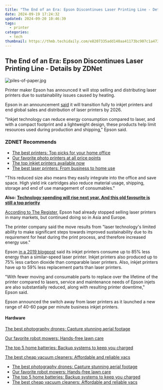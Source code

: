 ```yaml
---
title: "The End of an Era: Epson Discontinues Laser Printing Line - Details by ZDNet"
date: 2024-09-19 17:24:32
updated: 2024-09-20 10:46:39
tags:
  - printer
categories:
  - tech
thumbnail: https://thmb.techidaily.com/e8207335add140aa41173bc907c1a473d602bd8fa2c8281dbf1ed71dadcf9f50.jpg
---
```


## The End of an Era: Epson Discontinues Laser Printing Line - Details by ZDNet

![piles-of-paper.jpg](https://www.zdnet.com/a/img/resize/efe0a3e72aeb766b056daabccefa7a54eacc2d99/2021/03/23/37893617-8a1b-496c-a074-2698e8c1726f/piles-of-paper.jpg?auto=webp&width=1280)

Printer maker Epson has announced it will stop selling and distributing laser printers due to sustainability issues caused by heating. 

Epson in an announcement [said](https://www.prnewswire.com/ae/news-releases/epson-completes-its-business-mfp-range-fully-committing-to-the-sustainability-advantages-of-heat-free-inkjet-technology-and-discontinuing-the-global-sale-of-laser-printers-301685258.html) it will transition fully to inkjet printers and end global sales and distribution of laser printers by 2026\. 

"Inkjet technology can reduce energy consumption compared to laser, and with a compact footprint and a lightweight design, these products help limit resources used during production and shipping," Epson said. 

### **ZDNET** Recommends

* [The best printers: Top picks for your home office](https://www.zdnet.com/article/best-printer/)
* [Our favorite photo printers at all price points](https://www.zdnet.com/article/best-photo-printer/)
* [The top inkjet printers available now](https://www.zdnet.com/article/best-inkjet-printer/)
* [The best laser printers: From business to home use](https://www.zdnet.com/article/best-laser-printer/)

"This reduced size also means they easily integrate into the office and save space. High yield ink cartridges also reduce material usage, shipping, storage and end of use management of consumables."

**Also:** [**Technology spending will rise next year. And this old favourite is still a top priority**](https://www.zdnet.com/article/technology-spending-will-rise-next-year-and-this-old-favourite-is-still-a-top-priority/)

[According to The Register](https://www.theregister.com/2022/11/28/epson%5Fends%5Flaser%5Fprinters/?td=rt-3a), Epson had already stopped selling laser printers in many markets, but continued doing so in Asia and Europe. 

The printer company said the move results from "laser technology's limited ability to make significant steps towards improved sustainability due to its requirement for heat during the print process, and therefore increased energy use."

Epson [in a 2019 blogpost](https://blog.epson.com.sg/inkjet-printers-better-for-the-environment-and-for-business/) said its inkjet printers consume up to 85% less energy than a similar-speed laser printer. Inkjet printers also produced up to 75% less carbon dioxide than comparable laser printers. Also, inkjet printers have up to 59% less replacement parts than laser printers. 

"With fewer moving and consumable parts to replace over the lifetime of the printer compared to lasers, service and maintenance needs of Epson injets are also substantially reduced, along with resulting printer downtime," Epson said.

Epson announced the switch away from laser printers as it launched a new range of 40-60 page per minute business inkjet printers. 

#### Hardware

[The best photography drones: Capture stunning aerial footage](https://www.zdnet.com/article/best-photography-drone/ "The best photography drones: Capture stunning aerial footage")

[Our favorite robot mowers: Hands-free lawn care](https://www.zdnet.com/article/best-robot-mower/ "Our favorite robot mowers: Hands-free lawn care")

[The top 5 home batteries: Backup systems to keep you charged](https://www.zdnet.com/article/best-home-battery/ "The top 5 home batteries: Backup systems to keep you charged")

[The best cheap vacuum cleaners: Affordable and reliable vacs](https://www.zdnet.com/article/best-cheap-vacuum/ "The best cheap vacuum cleaners: Affordable and reliable vacs")

* [The best photography drones: Capture stunning aerial footage](https://www.zdnet.com/article/best-photography-drone/ "The best photography drones: Capture stunning aerial footage")
* [Our favorite robot mowers: Hands-free lawn care](https://www.zdnet.com/article/best-robot-mower/ "Our favorite robot mowers: Hands-free lawn care")
* [The top 5 home batteries: Backup systems to keep you charged](https://www.zdnet.com/article/best-home-battery/ "The top 5 home batteries: Backup systems to keep you charged")
* [The best cheap vacuum cleaners: Affordable and reliable vacs](https://www.zdnet.com/article/best-cheap-vacuum/ "The best cheap vacuum cleaners: Affordable and reliable vacs")

<ins class="adsbygoogle"
     style="display:block"
     data-ad-format="autorelaxed"
     data-ad-client="ca-pub-7571918770474297"
     data-ad-slot="1223367746"></ins>



<ins class="adsbygoogle"
     style="display:block"
     data-ad-client="ca-pub-7571918770474297"
     data-ad-slot="8358498916"
     data-ad-format="auto"
     data-full-width-responsive="true"></ins>
